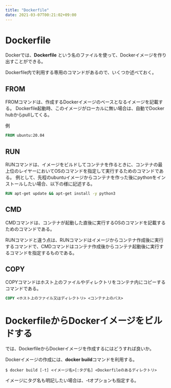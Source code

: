 ```yaml
---
title: "Dockerfile"
date: 2021-03-07T00:21:02+09:00
---
```


# Dockerfile

Dockerでは、**Dockerfile** という名のファイルを使って、Dockerイメージを作り出すことができる。

Dockerfile内で利用する専用のコマンドがあるので、いくつか述べておく。

## FROM

FROMコマンドは、作成するDockerイメージのベースとなるイメージを記載する。
Dockerfile起動時、このイメージがローカルに無い場合は、自動でDocker hubからpullしてくる。

例

```dockerfile
FROM ubuntu:20.04
```

## RUN

RUNコマンドは、イメージをビルドしてコンテナを作るときに、コンテナの最上位のレイヤーにおいてOSのコマンドを指定して実行するためのコマンドである。
例として、先程のubuntuイメージからコンテナを作った後にpythonをインストールしたい場合、以下の様に記述する。

```dockerfile
RUN apt-get update && apt-get install -y python3
```

## CMD

CMDコマンドは、コンテナが起動した直後に実行するOSのコマンドを記載するためのコマンドである。

RUNコマンドと違う点は、RUNコマンドはイメージからコンテナ作成後に実行するコマンドで、CMDコマンドはコンテナ作成後からコンテナ起動後に実行するコマンドを指定するものである。


## COPY

COPYコマンドはホスト上のファイルやディレクトリをコンテナ内にコピーするコマンドである。

```dockerfile
COPY <ホスト上のファイル又はディレクトリ> <コンテナ上のパス>
```


# DockerfileからDockerイメージをビルドする

では、DockerfileからDockerイメージを作成するにはどうすれば良いか。

Dockerイメージの作成には、**docker build**コマンドを利用する。

```
$ docker build [-t] <イメージ名>[:タグ名] <Dockerfileのあるディレクトリ>
```

イメージにタグ名も明記したい場合は、-tオプションも指定する。
